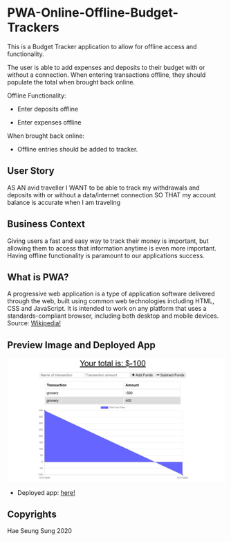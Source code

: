 # PWA-Online-Offline-Budget-Trackers

This is a Budget Tracker application to allow for offline access and functionality.

The user is able to add expenses and deposits to their budget with or without a connection. When entering transactions offline, they should populate the total when brought back online.

Offline Functionality:

  * Enter deposits offline

  * Enter expenses offline

When brought back online:

  * Offline entries should be added to tracker.

## User Story
AS AN avid traveller
I WANT to be able to track my withdrawals and deposits with or without a data/internet connection
SO THAT my account balance is accurate when I am traveling

## Business Context
Giving users a fast and easy way to track their money is important, but allowing them to access that information anytime is even more important. Having offline functionality is paramount to our applications success.

## What is PWA?
A progressive web application is a type of application software delivered through the web, built using common web technologies including HTML, CSS and JavaScript. It is intended to work on any platform that uses a standards-compliant browser, including both desktop and mobile devices. Source: [Wikipedia!](https://en.wikipedia.org/wiki/Progressive_web_application)

## Preview Image and Deployed App
![Preview Image](./public/icons/preview.JPG)
* Deployed app: [here!](https://quiet-falls-63309.herokuapp.com/)


## Copyrights
Hae Seung Sung 2020
